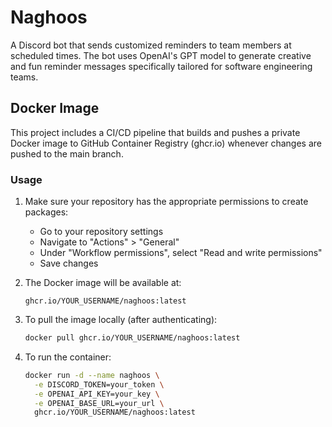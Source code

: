 # Naghoos

A Discord bot that sends customized reminders to team members at scheduled times. The bot uses OpenAI's GPT model to generate creative and fun reminder messages specifically tailored for software engineering teams.

## Docker Image

This project includes a CI/CD pipeline that builds and pushes a private Docker image to GitHub Container Registry (ghcr.io) whenever changes are pushed to the main branch.

### Usage

1. Make sure your repository has the appropriate permissions to create packages:

   - Go to your repository settings
   - Navigate to "Actions" > "General"
   - Under "Workflow permissions", select "Read and write permissions"
   - Save changes

2. The Docker image will be available at:

   ```
   ghcr.io/YOUR_USERNAME/naghoos:latest
   ```

3. To pull the image locally (after authenticating):

   ```bash
   docker pull ghcr.io/YOUR_USERNAME/naghoos:latest
   ```

4. To run the container:
   ```bash
   docker run -d --name naghoos \
     -e DISCORD_TOKEN=your_token \
     -e OPENAI_API_KEY=your_key \
     -e OPENAI_BASE_URL=your_url \
     ghcr.io/YOUR_USERNAME/naghoos:latest
   ```
